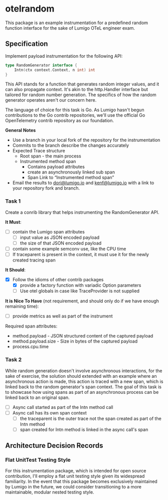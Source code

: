 # otelrandom

This package is an example instrumentation for a predefined random function interface 
for the sake of Lumigo OTeL engineer exam.

## Specification

Implement payload instrumentation for the following API:

```go
type RandomGenerator interface {
    Intn(ctx context.Context, n int) int	
}
```

This API stands for a function that generates random integer values, and it can also propagate context. 
It's akin to the http.Handler interface but tailored for random number generation. 
The specifics of how the random generator operates aren't our concern here.

The language of choice for this task is Go. 
As Lumigo hasn't begun contributions to the Go contrib repositories,
we'll use the official Go OpenTelemetry contrib repository as our foundation.

**General Notes**
- Use a branch in your local fork of the repository for the instrumentation
- Commits to the branch describe the changes accurately
- Expected Trace structure
  - Root span - the main process
  - Instrumented method span
    - Contains payload attributes
    - create an asynchronously linked sub span
    - Span Link to “Instrumented method span”
- Email the results to dori@lumigo.io and kenf@lumigo.io with a link to your repository fork and branch.

### Task 1

Create a conrib library that helps instrumenting the RandomGenerator API.

**It Must**:
- [ ] contain the Lumigo span attributes
  - [ ] input value as JSON encoded payload 
  - [ ] the size of that JSON encoded payload
- [ ] contain some example semconv use, like the CPU time
- [ ] If traceparent is present in the context, it must use it for the newly created tracing span

**It Should**:
- [x] Follow the idioms of other contrib packages
  - [x] provide a factory function with variadic Option parameters
  - [ ] Use otel globals in case like TraceProvider is not supplied

**It is Nice To Have** (not requirement, and should only do if we have enough remaining time):
- [ ] provide metrics as well as part of the instrument

Required span attributes:
- method.payload - JSON structured content of the captured payload
- method.payload.size - Size in bytes of the captured payload
- process.cpu.time

### Task 2

While random generation doesn't involve asynchronous interactions, for the sake of exercise,
the solution should extended with an example where an asynchronous action is made,
this action is traced with a new span, which is linked back to the random generator's span context.
The goal of this task is to showcase how using spans as part of an asynchronous process can be linked back to an original span.

- [ ] Async call started as part of the Intn method call
- [ ] Async call has its own span context
  - [ ] the traceparent is the outer trace not the span created as part of the Intn method
  - [ ] span created for Intn method is linked in the async call's span

## Architecture Decision Records

### Flat UnitTest Testing Style

For this instrumentation package, which is intended for open source contribution,
I'll employ a flat unit testing style given its widespread familiarity.
In the event that this package becomes exclusively maintained by Lumigo in the future,
we could consider transitioning to a more maintainable, modular nested testing style.
